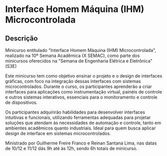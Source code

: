# Interface Homem Máquina (IHM) Microcontrolada

## Descrição

Minicurso entitulado "Interface Homem Máquina (IHM) Microcontrolada", realizado na 10º Semana Acadêmica (X SEMAC), como parte dos minicursos oferecidos na "Semana de Engenharia Elétrica e Eletrônica" (S3E)

Este minicurso tem como objetivo ensinar o projeto e o design de interfaces gráficas, com foco na integração dessas interfaces com sistemas microcontrolados. Durante o curso, os participantes aprenderão a criar interfaces para aplicações como instrumentação virtual, painéis de controle e outros sistemas interativos, essenciais para o monitoramento e controle de dispositivos.

Os participantes adquirirão habilidades para desenvolver interfaces intuitivas e funcionais, utilizando ferramentas adequadas para projetar soluções que atendam às necessidades de automação e controle, tanto em ambientes acadêmicos quanto industriais. Ideal para quem busca aplicar design de interface em sistemas microcontrolados.

Ministrado por Guilherme Freire Franco e Reinan Santana Lima, nas datas de 10/12 e 11/12 dás 9h até às 12h, sendo 6h totais de minicurso.